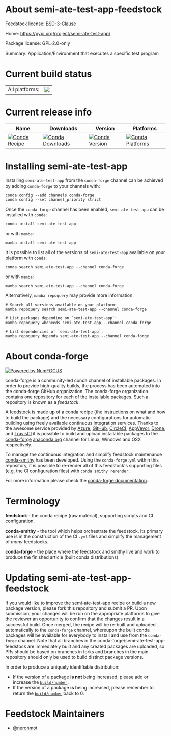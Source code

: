 About semi-ate-test-app-feedstock
=================================

Feedstock license: [BSD-3-Clause](https://github.com/conda-forge/semi-ate-test-app-feedstock/blob/main/LICENSE.txt)

Home: https://pypi.org/project/semi-ate-test-app/

Package license: GPL-2.0-only

Summary: Application/Environment that executes a specific test program

Current build status
====================


<table><tr><td>All platforms:</td>
    <td>
      <a href="https://dev.azure.com/conda-forge/feedstock-builds/_build/latest?definitionId=16120&branchName=main">
        <img src="https://dev.azure.com/conda-forge/feedstock-builds/_apis/build/status/semi-ate-test-app-feedstock?branchName=main">
      </a>
    </td>
  </tr>
</table>

Current release info
====================

| Name | Downloads | Version | Platforms |
| --- | --- | --- | --- |
| [![Conda Recipe](https://img.shields.io/badge/recipe-semi--ate--test--app-green.svg)](https://anaconda.org/conda-forge/semi-ate-test-app) | [![Conda Downloads](https://img.shields.io/conda/dn/conda-forge/semi-ate-test-app.svg)](https://anaconda.org/conda-forge/semi-ate-test-app) | [![Conda Version](https://img.shields.io/conda/vn/conda-forge/semi-ate-test-app.svg)](https://anaconda.org/conda-forge/semi-ate-test-app) | [![Conda Platforms](https://img.shields.io/conda/pn/conda-forge/semi-ate-test-app.svg)](https://anaconda.org/conda-forge/semi-ate-test-app) |

Installing semi-ate-test-app
============================

Installing `semi-ate-test-app` from the `conda-forge` channel can be achieved by adding `conda-forge` to your channels with:

```
conda config --add channels conda-forge
conda config --set channel_priority strict
```

Once the `conda-forge` channel has been enabled, `semi-ate-test-app` can be installed with `conda`:

```
conda install semi-ate-test-app
```

or with `mamba`:

```
mamba install semi-ate-test-app
```

It is possible to list all of the versions of `semi-ate-test-app` available on your platform with `conda`:

```
conda search semi-ate-test-app --channel conda-forge
```

or with `mamba`:

```
mamba search semi-ate-test-app --channel conda-forge
```

Alternatively, `mamba repoquery` may provide more information:

```
# Search all versions available on your platform:
mamba repoquery search semi-ate-test-app --channel conda-forge

# List packages depending on `semi-ate-test-app`:
mamba repoquery whoneeds semi-ate-test-app --channel conda-forge

# List dependencies of `semi-ate-test-app`:
mamba repoquery depends semi-ate-test-app --channel conda-forge
```


About conda-forge
=================

[![Powered by
NumFOCUS](https://img.shields.io/badge/powered%20by-NumFOCUS-orange.svg?style=flat&colorA=E1523D&colorB=007D8A)](https://numfocus.org)

conda-forge is a community-led conda channel of installable packages.
In order to provide high-quality builds, the process has been automated into the
conda-forge GitHub organization. The conda-forge organization contains one repository
for each of the installable packages. Such a repository is known as a *feedstock*.

A feedstock is made up of a conda recipe (the instructions on what and how to build
the package) and the necessary configurations for automatic building using freely
available continuous integration services. Thanks to the awesome service provided by
[Azure](https://azure.microsoft.com/en-us/services/devops/), [GitHub](https://github.com/),
[CircleCI](https://circleci.com/), [AppVeyor](https://www.appveyor.com/),
[Drone](https://cloud.drone.io/welcome), and [TravisCI](https://travis-ci.com/)
it is possible to build and upload installable packages to the
[conda-forge](https://anaconda.org/conda-forge) [anaconda.org](https://anaconda.org/)
channel for Linux, Windows and OSX respectively.

To manage the continuous integration and simplify feedstock maintenance
[conda-smithy](https://github.com/conda-forge/conda-smithy) has been developed.
Using the ``conda-forge.yml`` within this repository, it is possible to re-render all of
this feedstock's supporting files (e.g. the CI configuration files) with ``conda smithy rerender``.

For more information please check the [conda-forge documentation](https://conda-forge.org/docs/).

Terminology
===========

**feedstock** - the conda recipe (raw material), supporting scripts and CI configuration.

**conda-smithy** - the tool which helps orchestrate the feedstock.
                   Its primary use is in the construction of the CI ``.yml`` files
                   and simplify the management of *many* feedstocks.

**conda-forge** - the place where the feedstock and smithy live and work to
                  produce the finished article (built conda distributions)


Updating semi-ate-test-app-feedstock
====================================

If you would like to improve the semi-ate-test-app recipe or build a new
package version, please fork this repository and submit a PR. Upon submission,
your changes will be run on the appropriate platforms to give the reviewer an
opportunity to confirm that the changes result in a successful build. Once
merged, the recipe will be re-built and uploaded automatically to the
`conda-forge` channel, whereupon the built conda packages will be available for
everybody to install and use from the `conda-forge` channel.
Note that all branches in the conda-forge/semi-ate-test-app-feedstock are
immediately built and any created packages are uploaded, so PRs should be based
on branches in forks and branches in the main repository should only be used to
build distinct package versions.

In order to produce a uniquely identifiable distribution:
 * If the version of a package **is not** being increased, please add or increase
   the [``build/number``](https://docs.conda.io/projects/conda-build/en/latest/resources/define-metadata.html#build-number-and-string).
 * If the version of a package **is** being increased, please remember to return
   the [``build/number``](https://docs.conda.io/projects/conda-build/en/latest/resources/define-metadata.html#build-number-and-string)
   back to 0.

Feedstock Maintainers
=====================

* [@nerohmot](https://github.com/nerohmot/)

